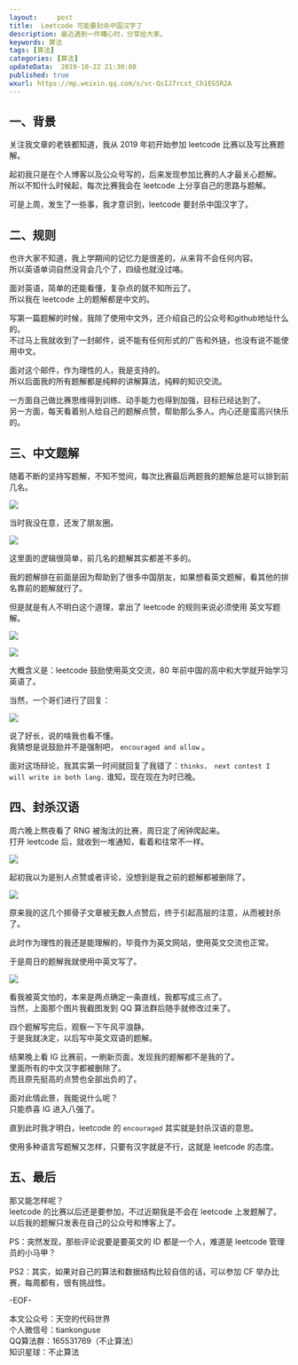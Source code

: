 ```yaml
---   
layout:     post  
title:  Leetcode 可能要封杀中国汉字了  
description: 最近遇到一件糟心时，分享给大家。  
keywords: 算法  
tags: [算法]    
categories: [算法]  
updateData:  2019-10-22 21:30:00  
published: true  
wxurl: https://mp.weixin.qq.com/s/vc-QsIJ7rcst_Ch1EG5R2A  
---  
```



## 一、背景  


关注我文章的老铁都知道，我从 2019 年初开始参加 leetcode 比赛以及写比赛题解。  


起初我只是在个人博客以及公众号写的，后来发现参加比赛的人才最关心题解。  
所以不知什么时候起，每次比赛我会在 leetcode 上分享自己的思路与题解。  


可是上周，发生了一些事，我才意识到，leetcode 要封杀中国汉字了。  


## 二、规则  


也许大家不知道，我上学期间的记忆力是很差的，从来背不会任何内容。  
所以英语单词自然没背会几个了，四级也就没过咯。  


面对英语，简单的还能看懂，复杂点的就不知所云了。  
所以我在 leetcode 上的题解都是中文的。  


写第一篇题解的时候，我除了使用中文外，还介绍自己的公众号和github地址什么的。  
不过马上我就收到了一封邮件，说不能有任何形式的广告和外链，也没有说不能使用中文。  


面对这个邮件，作为理性的人，我是支持的。  
所以后面我的所有题解都是纯粹的讲解算法，纯粹的知识交流。  


一方面自己做比赛思维得到训练、动手能力也得到加强，目标已经达到了。  
另一方面，每天看着别人给自己的题解点赞，帮助那么多人。内心还是蛮高兴快乐的。  


## 三、中文题解  


随着不断的坚持写题解，不知不觉间，每次比赛最后两题我的题解总是可以排到前几名。  


![](http://res2019.tiankonguse.com/images/2019/10/22/001.jpg)  


当时我没在意，还发了朋友圈。  


![](http://res2019.tiankonguse.com/images/2019/10/22/002.jpg)  


这里面的逻辑很简单，前几名的题解其实都差不多的。  


我的题解排在前面是因为帮助到了很多中国朋友，如果想看英文题解，看其他的排名靠前的题解就行了。  



但是就是有人不明白这个道理，拿出了 leetcode 的规则来说必须使用 英文写题解。  


![](http://res2019.tiankonguse.com/images/2019/10/22/003.png)  


![](http://res2019.tiankonguse.com/images/2019/10/22/004.png)  


大概含义是：leetcode 鼓励使用英文交流，80 年前中国的高中和大学就开始学习英语了。  


当然，一个哥们进行了回复：  


![](http://res2019.tiankonguse.com/images/2019/10/22/005.png)  


说了好长，说的啥我也看不懂。  
我猜想是说鼓励并不是强制吧， `encouraged and allow` 。  


面对这场辩论，我其实第一时间就回复了我错了：`thinks， next contest I will write in both lang.`
谁知，现在现在为时已晚。  


## 四、封杀汉语  


周六晚上熬夜看了 RNG 被淘汰的比赛，周日定了闹钟爬起来。  
打开 leetcode 后，就收到一堆通知，看着和往常不一样。  


![](http://res2019.tiankonguse.com/images/2019/10/22/006.png)  


起初我以为是别人点赞或者评论，没想到是我之前的题解都被删除了。  


![](http://res2019.tiankonguse.com/images/2019/10/22/007.png)  


原来我的这几个掷骨子文章被无数人点赞后，终于引起高层的注意，从而被封杀了。  


此时作为理性的我还是能理解的，毕竟作为英文网站，使用英文交流也正常。  


于是周日的题解我就使用中英文写了。  


![](http://res2019.tiankonguse.com/images/2019/10/22/008.png)  


看我被英文怕的，本来是两点确定一条直线，我都写成三点了。  
当然，上面那个图片我截图发到 QQ 算法群后随手就修改过来了。  


四个题解写完后，观察一下午风平浪静。  
于是我就决定，以后写中英文双语的题解。  


结果晚上看 IG 比赛前，一刷新页面，发现我的题解都不是我的了。  
里面所有的中文汉字都被删除了。  
而且原先挺高的点赞也全部出负的了。  


面对此情此景，我能说什么呢？  
只能恭喜 IG 进入八强了。  


直到此时我才明白，leetcode 的 `encouraged` 其实就是封杀汉语的意思。  


使用多种语言写题解又怎样，只要有汉字就是不行，这就是 leetcode 的态度。  


## 五、最后  


那又能怎样呢？  
leetcode 的比赛以后还是要参加，不过近期我是不会在 leetcode 上发题解了。  
以后我的题解只发表在自己的公众号和博客上了。  



PS：突然发现，那些评论说要是要英文的 ID 都是一个人，难道是 leetcode 管理员的小马甲？  


PS2：其实，如果对自己的算法和数据结构比较自信的话，可以参加 CF 举办比赛，每周都有，很有挑战性。  


-EOF-  


本文公众号：天空的代码世界  
个人微信号：tiankonguse  
QQ算法群：165531769（不止算法）  
知识星球：不止算法  


